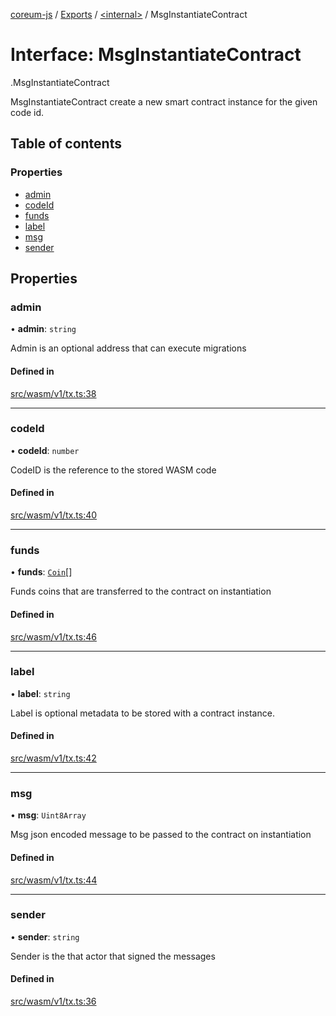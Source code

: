 [coreum-js](../README.md) / [Exports](../modules.md) / [<internal\>](../modules/internal_.md) / MsgInstantiateContract

# Interface: MsgInstantiateContract

[<internal>](../modules/internal_.md).MsgInstantiateContract

MsgInstantiateContract create a new smart contract instance for the given
code id.

## Table of contents

### Properties

- [admin](internal_.MsgInstantiateContract.md#admin)
- [codeId](internal_.MsgInstantiateContract.md#codeid)
- [funds](internal_.MsgInstantiateContract.md#funds)
- [label](internal_.MsgInstantiateContract.md#label)
- [msg](internal_.MsgInstantiateContract.md#msg)
- [sender](internal_.MsgInstantiateContract.md#sender)

## Properties

### admin

• **admin**: `string`

Admin is an optional address that can execute migrations

#### Defined in

[src/wasm/v1/tx.ts:38](https://github.com/PyramydLabs/coreum-js/blob/1b17c7f/src/wasm/v1/tx.ts#L38)

___

### codeId

• **codeId**: `number`

CodeID is the reference to the stored WASM code

#### Defined in

[src/wasm/v1/tx.ts:40](https://github.com/PyramydLabs/coreum-js/blob/1b17c7f/src/wasm/v1/tx.ts#L40)

___

### funds

• **funds**: [`Coin`](../modules/internal_.md#coin)[]

Funds coins that are transferred to the contract on instantiation

#### Defined in

[src/wasm/v1/tx.ts:46](https://github.com/PyramydLabs/coreum-js/blob/1b17c7f/src/wasm/v1/tx.ts#L46)

___

### label

• **label**: `string`

Label is optional metadata to be stored with a contract instance.

#### Defined in

[src/wasm/v1/tx.ts:42](https://github.com/PyramydLabs/coreum-js/blob/1b17c7f/src/wasm/v1/tx.ts#L42)

___

### msg

• **msg**: `Uint8Array`

Msg json encoded message to be passed to the contract on instantiation

#### Defined in

[src/wasm/v1/tx.ts:44](https://github.com/PyramydLabs/coreum-js/blob/1b17c7f/src/wasm/v1/tx.ts#L44)

___

### sender

• **sender**: `string`

Sender is the that actor that signed the messages

#### Defined in

[src/wasm/v1/tx.ts:36](https://github.com/PyramydLabs/coreum-js/blob/1b17c7f/src/wasm/v1/tx.ts#L36)
